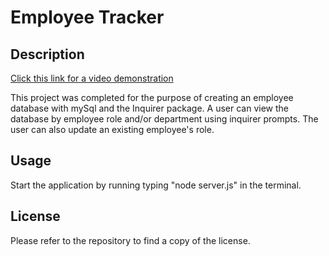 # Employee Tracker

## Description

[Click this link for a video demonstration](https://drive.google.com/file/d/1niCrsaWosjPql7-joLGwckoCJyI99BQT/view)

This project was completed for the purpose of creating an employee database with mySql and the Inquirer package. A user can view the database by employee role and/or department using inquirer prompts. The user can also update an existing employee's role.  

## Usage

Start the application by running typing "node server.js" in the terminal.

## License

Please refer to the repository to find a copy of the license.